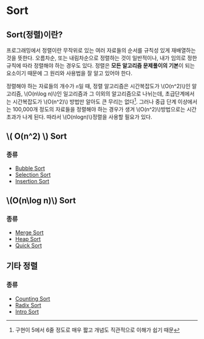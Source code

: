 # Sort

## Sort(정렬)이란?

프로그래밍에서 정렬이란 무작위로 있는 여러 자료들의 순서를 규칙성 있게 재배열하는 것을 뜻한다. 오름차순, 또는 내림차순으로 정렬하는 것이 일반적이나, 내가 임의로 정한 규칙에 따라 정렬해야 하는 경우도 있다. 정렬은 **모든 알고리즘 문제풀이의 기본**이 되는 요소이기 때문에 그 원리와 사용법을 잘 알고 있어야 한다.

정렬해야 하는 자료들의 개수가 `n`일 때, 정렬 알고리즘은 시간복잡도가 \\(O(n^2)\\)인 알고리즘, \\(O(n\log n)\\)인 일고리즘과 그 이외의 알고리즘으로 나뉘는데, 초급단계에서는 시간복잡도가 \\(O(n^2)\\) 방법만 알아도 큰 무리는 없다[^1]. 그러나 중급 단계 이상에서는 100,000개 정도의 자료들을 정렬해야 하는 경우가 생겨 \\(O(n^2)\\)방법으로는 시간초과가 나게 된다. 따라서 \\(O(nlogn)\\)정렬을 사용할 필요가 있다.

## \\( O(n^2) \\) Sort

### 종류

- [Bubble Sort](./bubble-sort.md)
- [Selection Sort](./selection-sort.md)
- [Insertion Sort](./insertion-sort)


## \\(O(n\log n)\\) Sort

### 종류

- [Merge Sort](./merge-sort.md)
- [Heap Sort](./heap-sort.md)
- [Quick Sort](./quick-sort.md)

## 기타 정렬

### 종류

- [Counting Sort](./counting-sort.md)
- [Radix Sort](./radix-sort.md)
- [Intro Sort](./intro-sort.md)


[^1]: 구현이 5에서 6줄 정도로 매우 짧고 개념도 직관적으로 이해가 쉽기 때문